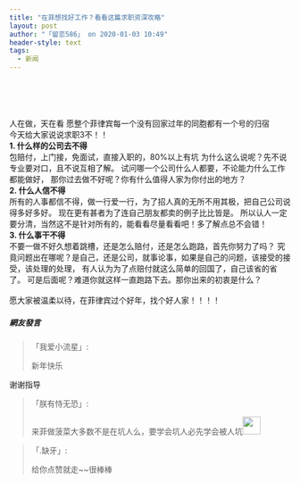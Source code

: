 ```yaml
---
title: "在菲想找好工作？看看这篇求职资深攻略"
layout: post
author: "「留恋586」 on 2020-01-03 10:49"
header-style: text
tags:
  - 新闻
---
```


<input type="hidden" value="菲乐园提供">
<br>
<br>
<br>
<br>
人在做，天在看
愿整个菲律宾每一个没有回家过年的同胞都有一个号的归宿
<br>
今天给大家说说求职3不！！
<br>
<strong>1. 什么样的公司去不得</strong>
<br>
包赔付，上门接，免面试，直接入职的，80%以上有坑
为什么这么说呢？先不说专业要对口，且不说互相了解。
试问哪一个公司什么人都要，不论能力什么工作都能做好，
那你过去做不好呢？你有什么值得人家为你付出的地方？
<br>
<strong>2. 什么人信不得</strong>
<br>
所有的人事都信不得，做一行爱一行，为了招人真的无所不用其极，把自己公司说得多好多好。
现在更有甚者为了连自己朋友都卖的例子比比皆是。
所以认人一定要分清，当然这不是针对所有的，能看看尽量看看吧！多了解点总不会错！
<br>
<strong>3. 什么事干不得</strong>
<br>
不要一做不好久想着跳槽，还是怎么赔付，还是怎么跑路，首先你努力了吗？
究竟问题出在哪呢？是自己，还是公司，就事论事，如果是自己的问题，该接受的接受，该处理的处理，
有人认为为了点赔付就这么简单的回国了，自己该省的省了。
可是后面呢？难道你就这样一直跑路下去。那你出来的初衷是什么？
<br>
<br>
愿大家被温柔以待，在菲律宾过个好年，找个好人家！！！！
<br>

##### 網友發言 
> 「我爱小流星」:
> <p>新年快乐</p>
<p>谢谢指导</p>

> 「朕有恃无恐」:
> <p>来菲做菠菜大多数不是在坑人么，要学会坑人必先学会被人坑<img src="http://images.feileyuan.com/images/ueditor/dialogs/emotion/images/default/df_008.gif" width="32" height="32"></p>

> 「.缺牙」:
> <p>给你点赞就走~~很棒棒</p>


